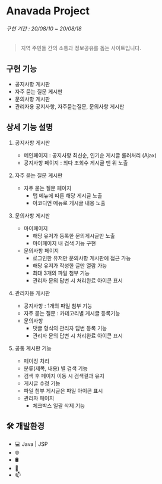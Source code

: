 
# Anavada Project

###### 구현 기간 : 20/08/10 ~ 20/08/18
> 지역 주민들 간의 소통과 정보공유를 돕는 사이트입니다.

## 구현 기능

+ 공지사항 게시판
+ 자주 묻는 질문 게시판
+ 문의사항 게시판
+ 관리자용 공지사항, 자주묻는질문, 문의사항 게시판

## 상세 기능 설명

1. 공지사항 게시판
	+ 메인페이지 : 공지사항 최신순, 인기순 게시글 롤러처리 (Ajax)
	+ 공지사항 페이지 : 최다 조회수 게시글 맨 위 노출
    
2. 자주 묻는 질문 게시판
	+ 자주 묻는 질문 페이지
	  + 탭 메뉴에 따른 해당 게시글 노출
	  + 아코디언 메뉴로 게시글 내용 노출
  
3. 문의사항 게시판
	  + 마이페이지
	    + 해당 유저가 등록한 문의게시글만 노출
	    + 마이페이지 내 검색 기능 구현
	  + 문의사항 페이지
	    + 로그인한 유저만 문의사항 게시판에 접근 가능
	    + 해당 유저가 작성한 글만 열람 가능
	    + 최대 3개의 파일 첨부 기능
	    + 관리자 문의 답변 시 처리완료 아이콘 표시

4. 관리자용 게시판
	  + 공지사항 : 1개의 파일 첨부 기능
	  + 자주 묻는 질문 : 카테고리별 게시글 등록기능
	  + 문의사항
	    + 댓글 형식의 관리자 답변 등록 기능
	    + 관리자 문의 답변 시 처리완료 아이콘 표시

5. 공통 게시판 기능
	+ 페이징 처리
	+ 분류(제목, 내용) 별 검색 기능
	+ 검색 후 페이지 이동 시 검색결과 유지
	+ 게시글 수정 기능
	+ 파일 첨부 게시글은 파일 아이콘 표시
	+ 관리자 페이지
		+ 체크박스 일괄 삭제 기능

## 🛠 개발환경
+ &#128187; Java | JSP
+ &#127760;
+ 🛢
+ &#128295;
+ &#128235;
